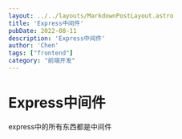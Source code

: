 ```yaml
---
layout: ../../layouts/MarkdownPostLayout.astro
title: 'Express中间件'
pubDate: 2022-08-11
description: 'Express中间件'
author: 'Chen'
tags: ["frontend"]
category: "前端开发"
---
```

# Express中间件

express中的所有东西都是中间件